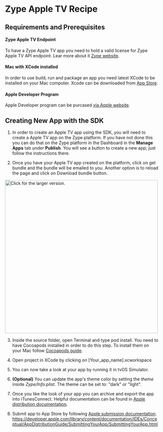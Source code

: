 # Zype Apple TV Recipe

## Requirements and Prerequisites

#### Zype Apple TV Endpoint
To have a Zype Apple TV app you need to hold a valid license for Zype Apple TV API endpoint. Lear more about it [Zype website](http://www.zype.com/services/endpoint-api/).

#### Mac with XCode installed
In order to use build, run and package an app you need latest XCode to be installed on your Mac computer. Xcode can be downloaded from [App Store](https://developer.apple.com/xcode/). 

#### Apple Developer Program
Apple Developer program can be purcased [via Apple website](https://developer.apple.com/programs/).

## Creating New App with the SDK

1. In order to create an Apple TV app using the SDK, you will need to create a Apple TV app on the Zype platform. If you have not done this you can do that on the Zype platform in the Dashboard in the __Manage Apps__ tab under __Publish__. You will see a button to create a new app; just follow the instructions there.

2. Once you have your Apple TV app created on the platform, click on get bundle and the bundle will be emailed to you. Another option is to reload the page and click on Download bundle button.

<a href="https://drive.google.com/uc?export=view&id=0B9aYmGA7O0ZYMS1UM0s1YXQ1UDA"><img src="https://drive.google.com/uc?export=view&id=0B9aYmGA7O0ZYMS1UM0s1YXQ1UDA" style="width: 500px; max-width: 100%; height: auto" title="Click for the larger version." /></a>

3. Inside the source folder, open Terminal and type pod install. You need to have Cocoapods installed in order to do this step. To install them on your Mac follow [Cocoapods guide](https://guides.cocoapods.org/using/getting-started.html).

4. Open project in XCode by clicking on [Your_app_name].xcworkspace  

5. You can now take a look at your app by running it in tvOS Simulator.

6. __(Optional)__ You can update the app's theme color by setting the _theme_ inside _Zype/Info.plist_. The theme can be set to: "dark" or "light". 

7. Once you like the look of your app you can archive and export the app into iTunesConnect. Helpful documentation can be found in [Apple distribution documentation](https://developer.apple.com/library/content/documentation/IDEs/Conceptual/AppDistributionGuide/TestingYouriOSApp/TestingYouriOSApp.html).

8. Submit app to App Store by following [Apple submission documentation](https://guides.cocoapods.org/using/getting-started.html).
https://developer.apple.com/library/content/documentation/IDEs/Conceptual/AppDistributionGuide/SubmittingYourApp/SubmittingYourApp.html


